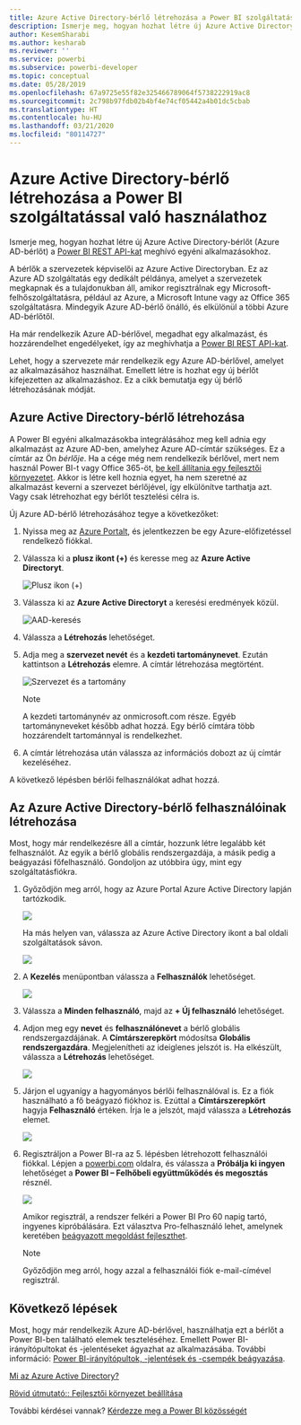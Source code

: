 ```yaml
---
title: Azure Active Directory-bérlő létrehozása a Power BI szolgáltatással való használathoz
description: Ismerje meg, hogyan hozhat létre új Azure Active Directory-bérlőt (Azure AD-bérlőt) a Power BI REST API-kat meghívó egyéni alkalmazásokhoz.
author: KesemSharabi
ms.author: kesharab
ms.reviewer: ''
ms.service: powerbi
ms.subservice: powerbi-developer
ms.topic: conceptual
ms.date: 05/28/2019
ms.openlocfilehash: 67a9725e55f82e325466789064f5738222919ac8
ms.sourcegitcommit: 2c798b97fdb02b4bf4e74cf05442a4b01dc5cbab
ms.translationtype: HT
ms.contentlocale: hu-HU
ms.lasthandoff: 03/21/2020
ms.locfileid: "80114727"
---
```

# <a name="create-an-azure-active-directory-tenant-to-use-with-power-bi"></a>Azure Active Directory-bérlő létrehozása a Power BI szolgáltatással való használathoz

Ismerje meg, hogyan hozhat létre új Azure Active Directory-bérlőt (Azure AD-bérlőt) a [Power BI REST API-kat](../automation/rest-api-reference.md) meghívó egyéni alkalmazásokhoz.

A bérlők a szervezetek képviselői az Azure Active Directoryban. Ez az Azure AD szolgáltatás egy dedikált példánya, amelyet a szervezetek megkapnak és a tulajdonukban áll, amikor regisztrálnak egy Microsoft-felhőszolgáltatásra, például az Azure, a Microsoft Intune vagy az Office 365 szolgáltatásra. Mindegyik Azure AD-bérlő önálló, és elkülönül a többi Azure AD-bérlőtől.

Ha már rendelkezik Azure AD-bérlővel, megadhat egy alkalmazást, és hozzárendelhet engedélyeket, így az meghívhatja a [Power BI REST API-kat](../automation/rest-api-reference.md).

Lehet, hogy a szervezete már rendelkezik egy Azure AD-bérlővel, amelyet az alkalmazásához használhat. Emellett létre is hozhat egy új bérlőt kifejezetten az alkalmazáshoz. Ez a cikk bemutatja egy új bérlő létrehozásának módját.

## <a name="create-an-azure-active-directory-tenant"></a>Azure Active Directory-bérlő létrehozása

A Power BI egyéni alkalmazásokba integrálásához meg kell adnia egy alkalmazást az Azure AD-ben, amelyhez Azure AD-címtár szükséges. Ez a címtár az Ön *bérlője*. Ha a cége még nem rendelkezik bérlővel, mert nem használ Power BI-t vagy Office 365-öt, [be kell állítania egy fejlesztői környezetet](https://docs.microsoft.com/azure/active-directory/develop/active-directory-howto-tenant). Akkor is létre kell hoznia egyet, ha nem szeretné az alkalmazást keverni a szervezet bérlőjével, így elkülönítve tarthatja azt. Vagy csak létrehozhat egy bérlőt tesztelési célra is.

Új Azure AD-bérlő létrehozásához tegye a következőket:

1. Nyissa meg az [Azure Portalt](https://portal.azure.com), és jelentkezzen be egy Azure-előfizetéssel rendelkező fiókkal.

2. Válassza ki a **plusz ikont (+)** és keresse meg az **Azure Active Directoryt**.

    ![Plusz ikon (+)](media/create-an-azure-active-directory-tenant/new-directory.png)

3. Válassza ki az **Azure Active Directoryt** a keresési eredmények közül.

    ![AAD-keresés](media/create-an-azure-active-directory-tenant/new-directory2.png)

4. Válassza a **Létrehozás** lehetőséget.

5. Adja meg a **szervezet nevét** és a **kezdeti tartománynevet**. Ezután kattintson a **Létrehozás** elemre. A címtár létrehozása megtörtént.

    ![Szervezet és a tartomány](media/create-an-azure-active-directory-tenant/organization-and-domain.png)

   > [!NOTE]
   > A kezdeti tartománynév az onmicrosoft.com része. Egyéb tartományneveket később adhat hozzá. Egy bérlő címtára több hozzárendelt tartománnyal is rendelkezhet.

6. A címtár létrehozása után válassza az információs dobozt az új címtár kezeléséhez.

A következő lépésben bérlői felhasználókat adhat hozzá.

## <a name="create-azure-active-directory-tenant-users"></a>Az Azure Active Directory-bérlő felhasználóinak létrehozása

Most, hogy már rendelkezésre áll a címtár, hozzunk létre legalább két felhasználót. Az egyik a bérlő globális rendszergazdája, a másik pedig a beágyazási főfelhasználó. Gondoljon az utóbbira úgy, mint egy szolgáltatásfiókra.

1. Győződjön meg arról, hogy az Azure Portal Azure Active Directory lapján tartózkodik.

    ![](media/create-an-azure-active-directory-tenant/aad-flyout.png)

    Ha más helyen van, válassza az Azure Active Directory ikont a bal oldali szolgáltatások sávon.

    ![](media/create-an-azure-active-directory-tenant/aad-service.png)

2. A **Kezelés** menüpontban válassza a **Felhasználók** lehetőséget.

    ![](media/create-an-azure-active-directory-tenant/users-and-groups.png)

3. Válassza a **Minden felhasználó**, majd az **+ Új felhasználó** lehetőséget.

4. Adjon meg egy **nevet** és **felhasználónevet** a bérlő globális rendszergazdájának. A **Címtárszerepkört** módosítsa **Globális rendszergazdára**. Megjelenítheti az ideiglenes jelszót is. Ha elkészült, válassza a **Létrehozás** lehetőséget.

    ![](media/create-an-azure-active-directory-tenant/global-admin.png)

5. Járjon el ugyanígy a hagyományos bérlői felhasználóval is. Ez a fiók használható a fő beágyazó fiókhoz is. Ezúttal a **Címtárszerepkört** hagyja **Felhasználó** értéken. Írja le a jelszót, majd válassza a **Létrehozás** elemet.

    ![](media/create-an-azure-active-directory-tenant/pbiembed-user.png)

6. Regisztráljon a Power BI-ra az 5. lépésben létrehozott felhasználói fiókkal. Lépjen a [powerbi.com](https://powerbi.microsoft.com/get-started/) oldalra, és válassza a **Próbálja ki ingyen** lehetőséget a **Power BI – Felhőbeli együttműködés és megosztás** résznél.

    ![](media/create-an-azure-active-directory-tenant/try-powerbi-free.png)

    Amikor regisztrál, a rendszer felkéri a Power BI Pro 60 napig tartó, ingyenes kipróbálására. Ezt választva Pro-felhasználó lehet, amelynek keretében [beágyazott megoldást fejleszthet](embed-sample-for-customers.md).

   > [!NOTE]
   > Győződjön meg arról, hogy azzal a felhasználói fiók e-mail-címével regisztrál.

## <a name="next-steps"></a>Következő lépések

Most, hogy már rendelkezik Azure AD-bérlővel, használhatja ezt a bérlőt a Power BI-ben található elemek teszteléséhez. Emellett Power BI-irányítópultokat és -jelentéseket ágyazhat az alkalmazásába. További információ: [Power BI-irányítópultok, -jelentések és -csempék beágyazása](embed-sample-for-customers.md).

[Mi az Azure Active Directory?](https://docs.microsoft.com/azure/active-directory/active-directory-whatis) 
 
[Rövid útmutató:: Fejlesztői környezet beállítása](https://docs.microsoft.com/azure/active-directory/develop/active-directory-howto-tenant)  

További kérdései vannak? [Kérdezze meg a Power BI közösségét](https://community.powerbi.com/)
